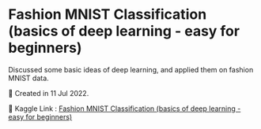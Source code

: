 # Fashion MNIST Classification (basics of deep learning - easy for beginners)

Discussed some basic ideas of deep learning, and applied them on fashion MNIST data.

📅 Created in 11 Jul 2022.

🔗 Kaggle Link : [Fashion MNIST Classification (basics of deep learning - easy for beginners)](https://www.kaggle.com/code/mohamedatef321/basics-of-deep-learning-easy-for-beginners)
